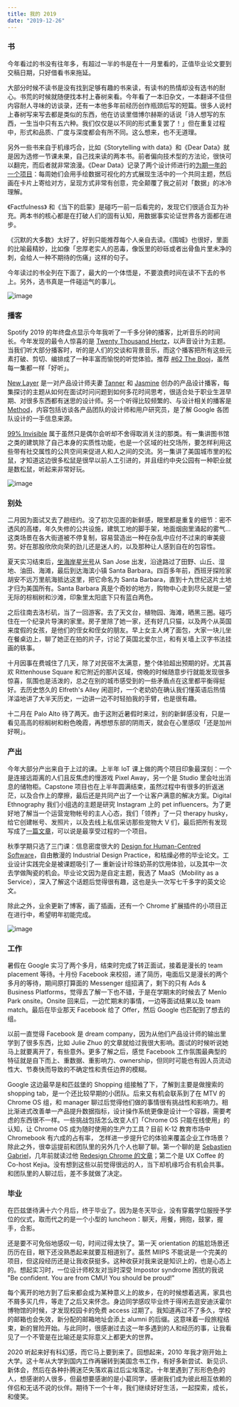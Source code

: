 ```yaml
---
title: 我的 2019
date: "2019-12-26"
---
```


### 书

今年看过的书没有往年多，有超过一半的书是在十一月里看的，正值毕业论文要到交稿日期，只好借看书来拖延。

大部分时候不读书是没有找到足够有趣的书来读，有读书的热情却没有选书的耐心。书荒的时候就随便找本村上春树来看。今年看了一本旧杂文，一本翻译不佳但内容耐人寻味的访谈录，还有一本他多年前经历创作瓶颈后写的短篇。很多人说村上春树写来写去都是类似的东西，他在访谈里借博尔赫斯的话说「诗人想写的东西，一生当中只有五六种。我们仅仅是以不同的形式重复罢了！」但在重复过程中，形式和品质、广度与深度都会有所不同。这么想来，也不无道理。

另外一些书来自于机缘巧合，比如《Storytelling with data》和《Dear Data》就是因为选修一节课未果，自己找来读的两本书。前者偏向技术型的方法论，很快可以翻完，而后者就非常浪漫。《Dear Data》记录了两个设计师进行的[为期一年的一个项目](http://www.dear-data.com/theproject)：每周她们会用手绘数据可视化的方式展现生活中的一个共同主题，然后画在卡片上寄给对方，呈现方式非常有创意，完全颠覆了我之前对「数据」的冰冷理解。

《Factfulness》 和《当下的启蒙》是碰巧一前一后看完的，发现它们很适合互为补充。两本书的核心都是在打破人们的固有认知，用数据事实论证世界各方面都在进步。

《沉默的大多数》太好了，好到只能推荐每个人亲自去读。《围城》也很好，里面的比喻最精妙，比如像「忠厚老实人的恶毒，像饭里的砂砾或者出骨鱼片里未净的刺，会给人一种不期待的伤痛」这样的句子。

今年读过的书全列在下面了，最大的一个体悟是，不要浪费时间在读不下去的书上。另外，选书真是一件碰运气的事儿。

![image](./2019-12-26-A.jpg)

### 播客

Spotify 2019 的年终盘点显示今年我听了一千多分钟的播客，比听音乐的时间长。今年发现的最令人惊喜的是 [Twenty Thousand Hertz](https://www.20k.org/)，以声音设计为主题。当我们听大部分播客时，听的是人们的交谈和背景音乐，而这个播客把所有这些元素打破、剪切、编排成了一种丰富而愉悦的听觉体验。推荐 [#62 The Booj](https://www.20k.org/episodes/thebooj)，虽然每一集都一样「好听」。

[New Layer](https://anchor.fm/new-layer) 是一对产品设计师夫妻 [Tanner](https://twitter.com/tannerc) 和 [Jasmine](https://twitter.com/jazzy33ca) 创办的产品设计播客，每集探讨的主题从如何在面试时问问题到如何多花时间思考，很适合处于职业生涯早期、对很多东西都有迷思的设计师。另一个听得比较频繁的、与设计相关的播客是 [Method](https://design.google/library/podcasts/)，内容包括访谈各产品团队的设计师和用户研究员，是了解 Google 各团队设计的一手信息来源。

[99% Invisible](https://99percentinvisible.org/) 属于虽然只是偶尔会听却不舍得取消关注的那类。有一集讲图书馆之类的建筑除了自己本身的实质性功能，也是一个区域的社交场所，要怎样利用这些带有社交属性的公共空间来促进人和人之间的交流。另一集讲了美国城市里的松鼠，才知道这边很多松鼠是很早以前人工引进的，并且纽约中央公园有一种职业就是数松鼠，听起来非常好玩。

![image](./2019-12-26-B.jpg)

### 别处

二月因为面试又去了趟纽约。没了初次见面的新鲜感，眼里都是重复的细节：密不透风的高楼，年久失修的公共设施，建筑工地的脚手架，地面烟囱里涌起的雾气… 这类场景在各大街道被不停复制，容易营造出一种在杂乱中应付不过来的审美疲劳。好在那股欣欣向荣的劲儿还是迷人的，以及那种让人感到自在的包容性。

夏天实习结束后，[坐海岸星光号](https://www.youtube.com/watch?v=Y4MS2-V3mZ4)从 San Jose 出发，沿途路过了田野、山丘、湿地、油田、海滩，最后到达海滨小镇 Santa Barbara。四百多年前，西班牙探险家胡安不远万里航海抵达这里，把它命名为 Santa Barbara，直到十九世纪这片土地才归为美国所有。Santa Barbara 真是个奇妙的地方，购物中心走到尽头就是一望无际的棕榈树和沙滩，印象里太阳底下只有蓝白两色。

之后往南去洛杉矶，当了一回游客。去了天文台，植物园、海滩，晒黑三圈。碰巧住在一个纪录片导演的家里。房子里除了她一家，还有好几只猫，以及两个从英国来度假的女孩，是他们的侄女和侄女的朋友。早上女主人烤了面包，大家一块儿坐在餐桌边上，聊了她正在拍的片子，讨论了英国北爱尔兰，和有关墙上汉字书法挂画的轶事。

十月因事在费城住了几天，除了对民宿不太满意，整个体验超出预期的好。尤其喜欢 Rittenhouse Square 和它附近的那片区域，傍晚的时候随意步行就能发现很多惊喜，氛围也是活泼的，总之在别的城市感受到的一些矛盾点在这里都平衡得挺好。去历史悠久的 Elfreth's Alley 闲逛时，一个老奶奶在确认我们懂英语后热情洋溢地讲了大半天历史，一边讲一边不时轻拍我的手臂，也是很有趣。

十二月在 Palo Alto 待了两天。由于这附近暑假时来过，别的新鲜感没有，只是一看见高高的棕榈树和粉色晚霞，再想想东部的阴雨天，就会在心里感叹「还是加州好啊」。

### 产出

今年大部分产出来自于上过的课。上半年 IoT 课上做的两个项目印象最深刻：一个是连接远距离的人们且反焦虑的慢游戏 Pixel Away，另一个是 Studio 里会吐出消息的储物柜。Capstone 项目也在上半年圆满结束，虽然过程中有很多的折返迷茫，以及合作上的摩擦，最后还是共同产出了一个让客户满意的解决方案。Digital Ethnography 我们小组选的主题是研究 Instagram 上的 pet influencers。为了更好地了解当一个运营宠物帐号的主人心态，我们「领养」了一只 therapy husky，给它创建帐号、发照片，以及去线上私信采访那些宠物大 V 们，最后把所有发现写成了[一篇文章](https://medium.com/@melodiezhang/unraveling-the-mystery-behind-pet-influencers-c6b5a2cdb7c2)，可以说是最享受过程的一个项目。

秋季学期只选了三门课：信息密度很大的 [Design for Human-Centred Software](http://melodiezhang.com/post/hci-ke-tang-bi-ji)，自由散漫的 Industrial Design Practice，和枯燥必修的毕业论文。工业设计实践完全是被课题吸引了— 重新设计珍珠奶茶的饮用体验，以及其中一次去学做陶瓷的机会。毕业论文因为是自定主题，我选了 MaaS（Mobility as a Service），深入了解这个话题后觉得很有趣，这也是头一次写七千多字的英文论文。

除此之外，业余更新了博客，画了插画，还有一个 Chrome 扩展插件的小项目正在进行中，希望明年初能完成。

![image](./2019-12-26-C.jpg)

### 工作

暑假在 Google 实习了两个多月，结束时完成了转正面试，接着是漫长的 team placement 等待。十月份 Facebook 来校招，递了简历，电面后又是漫长的两个多月的等待，期间原打算面的 Messenger 组招满了，剩下的只有 Ads & Business Platforms，觉得去了解一下也不错，于是在学期末的时候去了 Menlo Park onsite。Onsite 回来后，一边忙期末的事情，一边等面试结果以及 team match。最后在毕业那天 Facebook 给了 Offer，然后 Google 也匹配到了想去的组。

以前一直觉得 Facebook 是 dream company，因为从他们产品设计师的输出里学到了很多东西，比如 Julie Zhuo 的文章就给过我很大影响。面试的时候听说她马上就要离开了，有些意外。更多了解之后，感觉 Facebook 工作氛围最典型的特征就是自下而上、重数据、重影响力、ownership，但同时可能也有因人员流动性大、节奏快而导致的不确定性和责任边界的模糊。

Google 这边最早是和匹兹堡的 Shopping 组接触了下，了解到主要是做搜索的 shopping tab，是一个还比较早期的小团队。后来又有机会联系到了在 MTV 的 Chrome OS 组，和 manager 聊过后觉得他们做的事情很有挑战性和影响力。相比渐进式改善单一产品提升数据指标，设计操作系统更像是设计一个容器，需要考虑的东西很不一样。一些挑战包括怎么改变人们「Chrome OS 只能在线使用」的认知，让 Chrome OS 成为随时使用的生产力工具？目前 K-12 教育市场中 Chromebook 有六成的占有率， 怎样进一步提升它的体验来覆盖企业工作场景？除此之外，很幸运提前和团队里的另外几个人也聊了聊。第一个聊的是 [Sebastien Gabriel](https://twitter.com/kounterb)，几年前就读过他 [Redesign Chrome 的文章](https://medium.com/google-design/redesigning-chrome-desktop-769aeb5ab987)；第二个是 UX Coffee 的 Co-host Kejia。没有想到这些以前觉得很远的人，当下却机缘巧合有机会共事。和团队里的人聊过后，差不多就做了决定。

### 毕业

在匹兹堡待满十六个月后，终于毕业了。因为是冬天毕业，没有穿戴学位服授予学位的仪式，取而代之的是一个小型的 luncheon：聊天，用餐，拥抱，鼓掌，握手，合影。

还是要不可免俗地感叹一句，时间过得太快了。第一天 orientation 的尴尬场景还历历在目，眼下还没熟悉起来就要互相道别了。虽然 MIIPS 不能说是一个完美的项目，但这段经历还是让我收获挺多。这种收获对我来说是知识上的，也是心态上的。想起实习时，一位设计师校友对当时深受 Impostor syndrome 困扰的我说 "Be confident. You are from CMU! You should be proud!"

每个离开的地方到了后来都会成为某种意义上的故乡，在的时候想着逃离，家具也不屑多买几件，等走了之后又来怀念。身边同学感叹毕业终于得闲去逛安迪沃霍尔博物馆的时候，才发现校园卡的免费 access 过期了。我知道再过不了多久，学校的邮箱也会失效，新分配的邮箱地址会添上 alumni 的后缀。这意味着一段旅程结束，新的冒险开始。与此同时，很感谢过去这一年多遇到的人和经历的事，让我看见了一个不管是在比喻还是实际意义上都更大的世界。

2020 听起来好有科幻感，而它马上要到来了。回想起来，2010 年我才刚开始上大学。这十年从大学到国内工作再辗转到美国念书工作，有好多新尝试、新见识、新体会，然后在各种扑腾迷茫失落欢喜过后尘埃落定。十年里遇到了形形色色的人，想感谢的人很多，但最想要感谢的是小葛同学，感谢我们成为彼此相互依赖的伴侣和无话不说的伙伴。期待下一个十年，我们继续好好生活，一起探索，成长，和傻笑。
